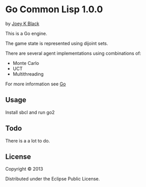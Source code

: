 # Go Common Lisp 1.0.0

by [Joey K Black](joey-black.appspot.com)

This is a Go engine.

The game state is represented using dijoint sets.

There are several agent implementations using combinations of:
* Monte Carlo
* UCT
* Multithreading

For more information see [Go](https://drive.google.com/file/d/0B7YV8ipsgGKpb2pxUkVVa2FtUVU/edit?usp=sharing)

## Usage

Install sbcl and run go2

## Todo

There is a a lot to do.

## License

Copyright © 2013

Distributed under the Eclipse Public License.
